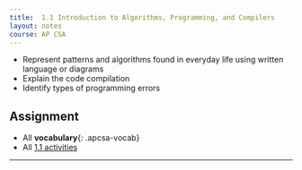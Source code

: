 ```yaml
---
title:  1.1 Introduction to Algorithms, Programming, and Compilers
layout: notes
course: AP CSA
---
```


- Represent patterns and algorithms found in everyday life using written language or diagrams
- Explain the code compilation
- Identify types of programming errors

## Assignment

- All **vocabulary**{: .apcsa-vocab}
- All [1.1 activities](https://runestone.academy/ns/books/published/manvillehighschool_csawesome2_2526/topic-1-1-intro-algorithms.html)

---

